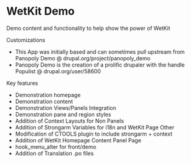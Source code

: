 WetKit Demo
=============
Demo content and functionality to help show the power of WetKit

Customizations
* This App was initially based and can sometimes pull upstream from Panopoly Demo @ drupal.org/project/panopoly_demo
* Panopoly Demo is the creation of a prolific drupaler with the handle Populist @ drupal.org/user/58600

Key features
* Demonstration homepage
* Demonstration content
* Demonstration Views/Panels Integration
* Demonstration pane and region styles
* Addition of Context Layouts for Non Panels
* Addition of Strongarm Variables for i18n and WetKit Page Other
* Modification of CTOOLS plugin to include strongarm + context
* Addition of WetKit Homepage Content Panel Page
* hook_menu_alter for front/demo
* Addition of Translation .po files
